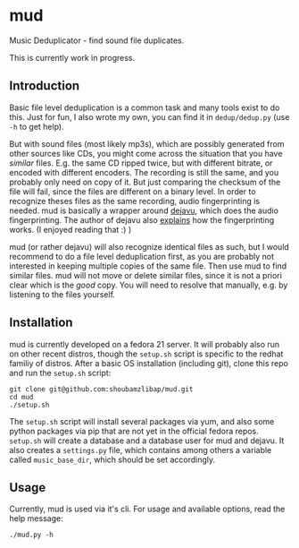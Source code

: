 # mud
Music Deduplicator - find sound file duplicates.

This is currently work in progress.

## Introduction
Basic file level deduplication is a common task and many tools exist to do this. Just for fun, I also 
wrote my own, you can find it in `dedup/dedup.py` (use `-h` to get help). 

But with sound files (most likely mp3s), which are possibly generated from other sources like CDs, you
might come across the situation that you have *similar* files. E.g. the same CD ripped twice, but with
different bitrate, or encoded with different encoders. The recording is still the same, and you probably
only need on copy of it. But just comparing the checksum of the file will fail, since the files are different
on a binary level. In order to recognize theses files as the same recording, audio fingerprinting is needed.
mud is basically a wrapper around [dejavu](https://github.com/worldveil/dejavu), which does the audio
fingerprinting. The author of dejavu also 
[explains](https://willdrevo.com/fingerprinting-and-audio-recognition-with-python.html) how the fingerprinting works.
(I enjoyed reading that :) )

mud (or rather dejavu) will also recognize identical files as such, but I would recommend to do a file
level deduplication first, as you are probably not interested in keeping multiple copies of the same
file. Then use mud to find similar files. mud will not move or delete similar files, since it is not
a priori clear which is the *good* copy. You will need to resolve that manually, e.g. by listening to the
files yourself.

## Installation
mud is currently developed on a fedora 21 server. It will probably also run on other recent distros,
though the `setup.sh` script is specific to the redhat familiy of distros.
After a basic OS installation (including git), clone this repo and run the `setup.sh` script: 

```
git clone git@github.com:shoubamzlibap/mud.git
cd mud
./setup.sh
```

The `setup.sh` script will install several packages via yum, and also some python packages via pip that
are not yet in the official fedora repos. 
`setup.sh` will create a database and a database user for mud and dejavu.
It also creates a `settings.py` file, which contains among others a variable called `music_base_dir`, which
should be set accordingly.

## Usage
Currently, mud is used via it's cli. For usage and available options, read the help message:

```
./mud.py -h
```

